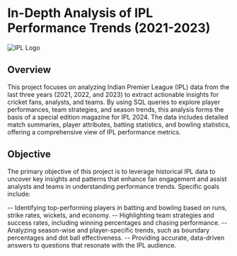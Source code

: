 # In-Depth Analysis of IPL Performance Trends (2021-2023)

![IPL Logo](https://github.com/nikkvd/IPL-2024/blob/main/Images/IPL%20Logo.jpg?raw=true)

## Overview
This project focuses on analyzing Indian Premier League (IPL) data from the last three years (2021, 2022, and 2023) to extract actionable insights for cricket fans, analysts, and teams. By using SQL queries to explore player performances, team strategies, and season trends, this analysis forms the basis of a special edition magazine for IPL 2024. The data includes detailed match summaries, player attributes, batting statistics, and bowling statistics, offering a comprehensive view of IPL performance metrics.

## Objective
The primary objective of this project is to leverage historical IPL data to uncover key insights and patterns that enhance fan engagement and assist analysts and teams in understanding performance trends. Specific goals include:

-- Identifying top-performing players in batting and bowling based on runs, strike rates, wickets, and economy.
-- Highlighting team strategies and success rates, including winning percentages and chasing performance.
-- Analyzing season-wise and player-specific trends, such as boundary percentages and dot ball effectiveness.
-- Providing accurate, data-driven answers to questions that resonate with the IPL audience.
